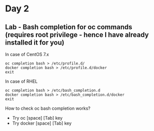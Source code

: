 # Day 2

## Lab - Bash completion for oc commands (requires root privilege - hence I have already installed it for you)
In case of CentOS 7.x
```
oc completion bash > /etc/profile.d/
docker completion bash > /etc/profile.d/docker
exit
```

In case of RHEL
```
oc completion bash > /etc/bash_completion.d
docker completion bash > /etc/bash_completion.d/docker
exit
```

How to check oc bash completion works?
- Try oc [space] [Tab] key
- Try docker [space] [Tab] key
